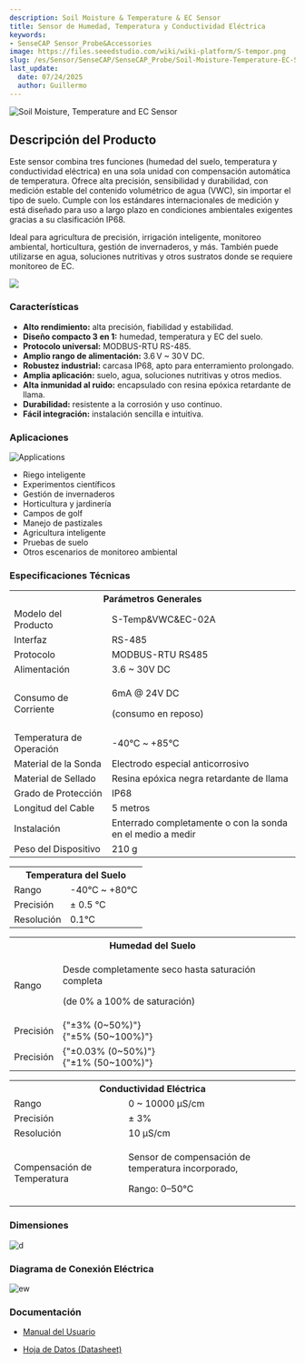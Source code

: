 ```yaml
---
description: Soil Moisture & Temperature & EC Sensor
title: Sensor de Humedad, Temperatura y Conductividad Eléctrica
keywords:
- SenseCAP Sensor_Probe&Accessories
image: https://files.seeedstudio.com/wiki/wiki-platform/S-tempor.png
slug: /es/Sensor/SenseCAP/SenseCAP_Probe/Soil-Moisture-Temperature-EC-Sensor
last_update:
  date: 07/24/2025
  author: Guillermo
---
```


![Soil Moisture, Temperature and EC Sensor](https://files.seeedstudio.com/wiki/Soil_Moisture_Temperature_EC_Sensor/101990667_2.png)

## Descripción del Producto

Este sensor combina tres funciones (humedad del suelo, temperatura y conductividad eléctrica) en una sola unidad con compensación automática de temperatura. Ofrece alta precisión, sensibilidad y durabilidad, con medición estable del contenido volumétrico de agua (VWC), sin importar el tipo de suelo. Cumple con los estándares internacionales de medición y está diseñado para uso a largo plazo en condiciones ambientales exigentes gracias a su clasificación IP68.

Ideal para agricultura de precisión, irrigación inteligente, monitoreo ambiental, horticultura, gestión de invernaderos, y más. También puede utilizarse en agua, soluciones nutritivas y otros sustratos donde se requiere monitoreo de EC.

[![](https://files.seeedstudio.com/wiki/Seeed-WiKi/docs/images/300px-Get_One_Now_Banner-ragular.png)](https://www.seeedstudio.com/RS485-Soil-Moisture-Temperature-EC-Sensor-S-Soil-MTEC-02-p-4633.html)

### Características

- **Alto rendimiento:** alta precisión, fiabilidad y estabilidad.
- **Diseño compacto 3 en 1:** humedad, temperatura y EC del suelo.
- **Protocolo universal:** MODBUS-RTU RS-485.
- **Amplio rango de alimentación:** 3.6 V ~ 30 V DC.
- **Robustez industrial:** carcasa IP68, apto para enterramiento prolongado.
- **Amplia aplicación:** suelo, agua, soluciones nutritivas y otros medios.
- **Alta inmunidad al ruido:** encapsulado con resina epóxica retardante de llama.
- **Durabilidad:** resistente a la corrosión y uso continuo.
- **Fácil integración:** instalación sencilla e intuitiva.

### Aplicaciones

![Applications](https://files.seeedstudio.com/wiki/Soil_Moisture_Temperature_EC_Sensor/Applications.png)

- Riego inteligente
- Experimentos científicos
- Gestión de invernaderos
- Horticultura y jardinería
- Campos de golf
- Manejo de pastizales
- Agricultura inteligente
- Pruebas de suelo
- Otros escenarios de monitoreo ambiental

### Especificaciones Técnicas
<!-- <style type="text/css">
.tg  {border-collapse:collapse;border-spacing:0;margin:10px}
.tg td{border-color:black;border-style:solid;border-width:1px;font-family:Arial, sans-serif;font-size:14px;
  overflow:hidden;padding:10px 5px;word-break:normal;}
.tg th{border-color:black;border-style:solid;border-width:1px;font-family:Arial, sans-serif;font-size:14px;
  font-weight:normal;overflow:hidden;padding:10px 5px;word-break:normal;}
.tg .tg-2fdn{border-color:#9b9b9b;text-align:left;vertical-align:top}
.tg .tg-e2cz{background-color:#9b9b9b;border-color:#9b9b9b;color:#ffffff;text-align:left;vertical-align:top}
</style> -->
<table class="tg" data-data-data-style="undefined;table-layout: fixed; width: 677px;">
<tbody>
<tr><th class="tg-luhj" colspan="2">Parámetros Generales</th></tr>
<tr>
<td class="tg-vkfu"><span data-data-data-style="font-size: small;">Modelo del Producto</span></td>
<td class="tg-vkfu">S-Temp&amp;VWC&amp;EC-02A</td>
</tr>
<tr>
<td class="tg-vkfu">Interfaz</td>
<td class="tg-vkfu">RS-485</td>
</tr>
<tr>
<td class="tg-vkfu">Protocolo</td>
<td class="tg-vkfu">MODBUS-RTU RS485</td>
</tr>
<tr>
<td class="tg-vkfu">Alimentación</td>
<td class="tg-vkfu">3.6 ~ 30V DC</td>
</tr>
<tr>
<td class="tg-vkfu">Consumo de Corriente</td>
<td class="tg-vkfu">
<p>6mA @ 24V DC</p>
<p>(consumo en reposo)</p>
</td>
</tr>
<tr>
<td class="tg-vkfu">Temperatura de Operación</td>
<td class="tg-vkfu">-40℃ ~ +85℃</td>
</tr>
<tr>
<td class="tg-vkfu">Material de la Sonda</td>
<td class="tg-vkfu">Electrodo especial anticorrosivo</td>
</tr>
<tr>
<td class="tg-vkfu">Material de Sellado</td>
<td class="tg-vkfu">Resina epóxica negra retardante de llama</td>
</tr>
<tr>
<td class="tg-vkfu">Grado de Protección</td>
<td class="tg-vkfu">IP68</td>
</tr>
<tr>
<td class="tg-vkfu">Longitud del Cable</td>
<td class="tg-vkfu">5 metros</td>
</tr>
<tr>
<td class="tg-vkfu">Instalación</td>
<td class="tg-vkfu">Enterrado completamente o con la sonda en el medio a medir</td>
</tr>
<tr>
<td class="tg-vkfu">Peso del Dispositivo</td>
<td class="tg-vkfu">210 g</td>
</tr>
</tbody>
</table>

<table class="tg" data-data-data-style="undefined;table-layout: fixed; width: 677px;">
<tbody>
<tr><th class="tg-luhj" colspan="2">Temperatura del Suelo</th></tr>
<tr>
<td class="tg-vkfu"><span data-data-data-style="font-size: small;">Rango</span></td>
<td class="tg-vkfu">-40℃ ~ +80℃</td>
</tr>
<tr>
<td class="tg-vkfu">Precisión</td>
<td class="tg-vkfu">± 0.5 ℃</td>
</tr>
<tr>
<td class="tg-vkfu">Resolución</td>
<td class="tg-vkfu">0.1℃</td>
</tr>
</tbody>
</table>

<table class="tg" data-data-data-style="undefined;table-layout: fixed; width: 677px;">
<tbody>
<tr><th class="tg-luhj" colspan="2">Humedad del Suelo</th></tr>
<tr>
<td class="tg-vkfu">Rango</td>
<td class="tg-vkfu">
<p>Desde completamente seco hasta saturación completa</p>
<p>(de 0% a 100% de saturación)</p>
</td>
</tr>
<tr>
  <td className="tg-vkfu">Precisión</td>
  <td className="tg-vkfu">
    {"±3% (0~50%)"}<br />
    {"±5% (50~100%)"}
  </td>
</tr>
<tr>
  <td className="tg-vkfu">Precisión</td>
  <td className="tg-vkfu">
    {"±0.03% (0~50%)"}<br />
    {"±1% (50~100%)"}
  </td>
</tr>
</tbody>
</table>

<table class="tg" data-data-data-style="undefined;table-layout: fixed; width: 677px;">
<tbody>
<tr><th class="tg-luhj" colspan="2">Conductividad Eléctrica</th></tr>
<tr>
<td class="tg-vkfu"><span data-data-data-style="font-size: small;">Rango</span></td>
<td class="tg-vkfu">0 ~ 10000 μS/cm</td>
</tr>
<tr>
<td class="tg-vkfu">Precisión</td>
<td class="tg-vkfu">± 3%</td>
</tr>
<tr>
<td class="tg-vkfu">Resolución</td>
<td class="tg-vkfu">10 μS/cm</td>
</tr>
<tr>
<td class="tg-vkfu">Compensación de Temperatura</td>
<td class="tg-vkfu">
<p>Sensor de compensación de temperatura incorporado,</p>
<p>Rango: 0–50°C</p>
</td>
</tr>
</tbody>
</table>

### Dimensiones

![d](https://files.seeedstudio.com/wiki/Soil_Moisture_Temperature_EC_Sensor/probe_dimensions.png)

### Diagrama de Conexión Eléctrica

![ew](https://files.seeedstudio.com/wiki/Soil_Moisture_Temperature_EC_Sensor/wiring_diagram.png)

### Documentación

* [Manual del Usuario](https://files.seeedstudio.com/wiki/Soil_Moisture_Temperature_EC_Sensor/SoilMoisture_Temperature_ECSensorUserManual-S-Temp&VWC&EC-02.pdf)

* [Hoja de Datos (Datasheet)](https://files.seeedstudio.com/wiki/Soil_Moisture_Temperature_EC_Sensor/RS485SoilMoisture_Temperature_ECSensor(S-Temp&VWC&EC-02A).pdf)
